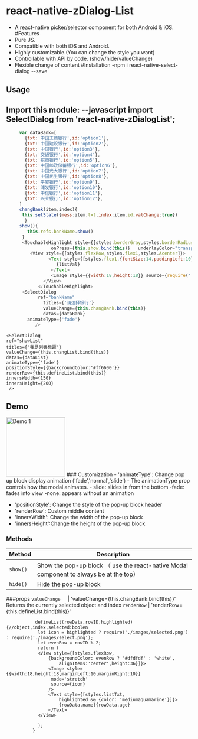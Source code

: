 # react-native-zDialog-List
- A react-native picker/selector component for both Android & iOS.
#Features
- Pure JS.
- Compatible with both iOS and Android.
- Highly customizable.(You can change the style you want)
- Controllable with API by code. (show/hide/valueChange)
- Flexible change of content
#Installation
-npm i react-native-select-dialog --save
## Usage
Import this module:
--javascript
import SelectDialog from 'react-native-zDialogList';
--
```javascript
     var dataBank=[
       {txt:'中国工商银行',id:'option1'},
       {txt:'中国建设银行',id:'option2'},
       {txt:'中国银行',id:'option3'},
       {txt:'交通银行',id:'option4'},
       {txt:'招商银行',id:'option5'},
       {txt:'中国邮政储蓄银行',id:'option6'},
       {txt:'中国光大银行',id:'option7'},
       {txt:'中国民生银行',id:'option8'},
       {txt:'平安银行',id:'option9'},
       {txt:'浦发银行',id:'option10'},
       {txt:'中信银行',id:'option11'},
       {txt:'兴业银行',id:'option12'},
     ]
     changBank(item,index){
      this.setState({mess:item.txt,index:item.id,valChange:true})	  
	   }
     show(){
        this.refs.bankName.show()
      }
      <TouchableHighlight style={[styles.borderGray,styles.borderRadius3,{flexDirection:'row',height:32,margin:20}]}  
				 onPress={this.show.bind(this)}   underlayColor="transparent">
         <View style={[styles.flexRow,styles.flex1,styles.Acenter]}>
			    <Text style={[styles.flex1,{fontSize:14,paddingLeft:10}]}>
				   {listVal}
				 </Text>
				 <Image style={{width:18,height:18}} source={require('./product/imgs/Arrow.png')} />
		      </View>
		    </TouchableHighlight>
      <SelectDialog 
		    ref="bankName" 
			  titles={'请选择银行'} 
			  valueChange={this.changBank.bind(this)} 
			  datas={dataBank}
        animateType={'fade'}			  
		   />
```
    <SelectDialog 
	ref="showList" 
	titles={'我是列表标题'} 
	valueChange={this.changList.bind(this)} 
	datas={dataList}
	animateType={'fade'}
	positionStyle={{backgroundColor:'#ff6600'}}	
	renderRow={this.defineList.bind(this)}
	innersWidth={150}
	innersHeight={200}					  
     />
## Demo
<img src="react-native-zDialog-List/show.gif" width = "160" height = "auto" alt="Demo 1"/>
### Customization
- 'animateType': Change pop up block display animation ('fade','normal','slide')
       - The animationType prop controls how the modal animates.
            - slide: slides in from the bottom
            -fade: fades into view
            -none: appears without an animation
	    
- 'positionStyle': Change the style of the pop-up block header
- 'renderRow':  Custom middle content
- 'innersWidth': Change the width of the pop-up block
- 'innersHeight':Change the height of the pop-up block

### Methods
Method            |  Description
----------------- |  -----------
`show()`          |  Show the pop-up block   （ use the react-native Modal component  to always be at the top）
`hide()`          |  Hide the pop-up block

###props
`valueChange`     |  'valueChange={this.changBank.bind(this)}'  Returns the currently selected object and index
`renderRow`       |  'renderRow={this.defineList.bind(this)}'  
```
		   defineList(rowData,rowID,highlighted) {//object,index,selected:boolen
		    let icon = highlighted ? require('./images/selected.png') : require('./images/select.png');
		    let evenRow = rowID % 2;
		    return (
			<View style={[styles.flexRow,
				{backgroundColor: evenRow ? '#dfdfdf' : 'white',
					alignItems:'center',height:36}]}>
			    <Image style={{width:18,height:18,marginLeft:10,marginRight:10}}
				 mode='stretch'
				 source={icon}
			    />
			    <Text style={[styles.listTxt, 
				    highlighted && {color: 'mediumaquamarine'}]}>
					{rowData.name}{rowData.age}
			    </Text>
			</View>

		    );
		  }


